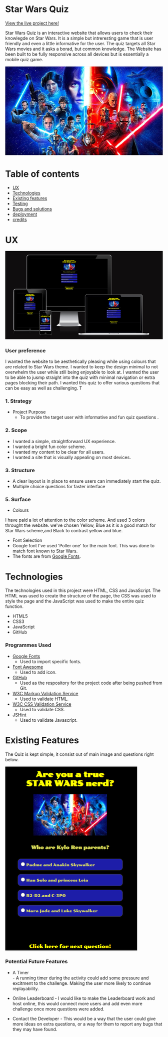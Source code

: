 <h1> Star Wars Quiz</h1>

[View the live project here!](https://ankasendo.github.io/Star-Wars/)

Star Wars Quiz is an interactive website that allows users to check their knowlegde on Star Wars. It is a simple but intreresting game that is user friendly and even a little informative for the user. The quiz targets all Star Wars movies and it asks a borad, but common knowledge. 
The Website has been built to be fully responsive across all devices but is essentially a mobile quiz game.

![logo]

[logo]:/assets/images/starwarssaga-blogroll-1653501853399.jpg

# Table of contents
* [UX ](#UX)
* [Technologies](#Technologies)
* [Existing features](#Existing-Features)
* [Testing](#Testing)
* [Bugs and solutions](#Project-Bugs-and-Solutions)
* [deployment](#Deployment)
* [credits](#Credits)

# UX

![screenshot]

[screenshot]:assets/images/responsive-b%20.png

 ### User preference
 I wanted the website to be aesthetically pleasing while using colours that are related to Star Wars theme. I wanted to keep the design minimal to not overwhelm the user while still being enjoyable to look at.
I wanted the user to be able to jusmp straight into the quiz with minimal navigation or extra pages blocking their path. I wanted this quiz to offer various questions that can be easy as well as challenging. T

 ### 1. Strategy 
 * Project Purpose
    *    To provide the target user with informative and fun quiz questions .

 ### 2. Scope
 * I wanted a simple, straightforward UX experience.
 * I wanted a bright fun color scheme.
 * I wanted my content to be clear for all users. 
 * I wanted a site that is visually appealing on most devices.

 ### 3. Structure
 *	A clear layout is in place to ensure users can immediately start the quiz.
 *  Multiple choice questions for faster interface

 ### 5. Surface

 * Colours

 I have paid a lot of attention to the color scheme. And used 3 colors throught the website. we've chosen Yellow, Blue as it is a good match for Star Wars scheme,and Black to contrast yellow and blue. 
 * Font Selection
 * Google font
 I've used 'Poller one' for the main font. This was done to match font known to Star Wars.
 * The fonts are from [Google Fonts](https://fonts.google.com/).


# Technologies

 The technologies used in this project were HTML, CSS and JavaScript. The HTML was used to create the structure of the page, the CSS was used to style the page and the JavaScript was used to make the entire quiz function.

 * HTML5
 * CSS3
 * JavaScript
 * GitHub

 ### Programmes Used

*   [Google Fonts](https://fonts.google.com/)
      - Used to import specific fonts.
*   [Font Awesome](https://fontawesome.com/)
      - Used to add icon.
*   [GitHub](https://github.com/)
      - Used as the respository for the project code after being pushed from Git.
*   [W3C Markup Validation Service](https://validator.w3.org/)
      - Used to validate HTML.
*   [W3C CSS Validation Service](https://jigsaw.w3.org/css-validator/)
      - Used to validate CSS.
*   [JSHint](https://jshint.com/)
      - Used to validate Javascript.

# Existing Features 

The Quiz is kept simple, it consist out of main image and questions right below.

![main-image]

[main-image]:assets/images/main%20page.png

### Potential Future Features

* A Timer  
      - A running timer during the activity could add some pressure and excitment to the challenge. Making the user more likely to continue replayability.

* Online Leaderboard
      - I would like to make the Leaderboard work and host online, this would connect more users and add even more challenge once more questions were added.

* Contact the Developer
      - This would be a way that the user could give more ideas on extra questions, or a way for them to report any bugs that they may have found.
